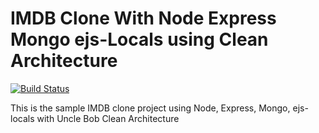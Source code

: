 # IMDB Clone With Node Express Mongo ejs-Locals using Clean Architecture
[![Build Status](https://travis-ci.org/akshayjoyinfo/imdb-clone-node-express-mongo.svg?branch=master)](https://travis-ci.org/akshayjoyinfo/imdb-clone-node-express-mongo)

This is the sample IMDB clone project using Node, Express, Mongo, ejs-locals with Uncle Bob Clean Architecture
